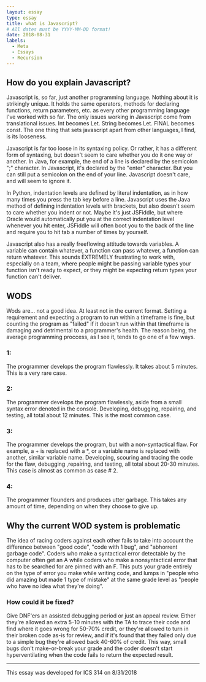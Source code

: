 ```yaml
---
layout: essay
type: essay
title: what is Javascript?
# All dates must be YYYY-MM-DD format!
date: 2018-08-31
labels:
  - Meta
  - Essays
  - Recursion
---
```


## How do you explain Javascript?

Javascript is, so far, just another programming language. Nothing about it is strikingly unique. It holds the same operators, methods for declaring functions, return parameters, etc. as every other programming language I've worked with so far. The only issues working in Javascript come from translational issues. Int becomes Let. String becomes Let. FINAL becomes const. The one thing that sets javascript apart from other languages, I find, is its looseness.

Javascript is far too loose in its syntaxing policy. Or rather, it has a different form of syntaxing, but doesn't seem to care whether you do it one way or another. In Java, for example, the end of a line is declared by the semicolon ";" character. In Javascript, it's declared by the "enter" character. But you can still put a semicolon on the end of your line. Javascript doesn't care, and will seem to ignore it.

In Python, indentation levels are defined by literal indentation, as in how many times you press the tab key before a line. Javascript uses the Java method of defining indentation levels with brackets, but also doesn't seem to care whether you indent or not. Maybe it's just JSFiddle, but where Oracle would automatically put you at the correct indentation level whenever you hit enter, JSFiddle will often boot you to the back of the line and require you to hit tab a number of times by yourself.

Javascript also has a really freeflowing attitude towards variables. A variable can contain whatever, a function can pass whatever, a function can return whatever. This sounds EXTREMELY frustrating to work with, especially on a team, where people might be passing variable types your function isn't ready to expect, or they might be expecting return types your function can't deliver.

## WODS

Wods are... not a good idea. At least not in the current format. Setting a requirement and expecting a program to run within a timeframe is fine, but counting the program as "failed" if it doesn't run within that timeframe is damaging and detrimental to a programmer's health. The reason being, the average programming proccess, as I see it, tends to go one of a few ways.

### 1:

The programmer develops the program flawlessly. It takes about 5 minutes. This is a very rare case.

### 2:

The programmer develops the program flawlessly, aside from a small syntax error denoted in the console. Developing, debugging, repairing, and testing, all total about 12 minutes. This is the most common case.

### 3:

The programmer develops the program, but with a non-syntactical flaw. For example, a + is replaced with a \*, or a variable name is replaced with another, similar variable name. Developing, scouring and tracing the code for the flaw, debugging ,repairing, and testing, all total about 20-30 minutes. This case is almost as common as case # 2.

### 4:

The programmer flounders and produces utter garbage. This takes any amount of time, depending on when they choose to give up.

## Why the current WOD system is problematic

The idea of racing coders against each other fails to take into account the difference between "good code", "code with 1 bug", and "abhorrent garbage code". Coders who make a syntactical error detectable by the computer often get an A while coders who make a nonsyntactical error that has to be searched for are pinned with an F. This puts your grade entirely on the type of error you make while writing code, and lumps in "people who did amazing but made 1 type of mistake" at the same grade level as "people who have no idea what they're doing". 

### How could it be fixed?

Give DNF'ers an assisted debugging period or just an appeal review. Either they're allowed an extra 5-10 minutes with the TA to trace their code and find where it goes wrong for 50-70% credit, or they're allowed to turn in their broken code as-is for review, and if it's found that they failed only due to a simple bug they're allowed back 40-60% of credit. This way, small bugs don't make-or-break your grade and the coder doesn't start hyperventilating when the code fails to return the expected result.

----

This essay was developed for ICS 314 on 8/31/2018
